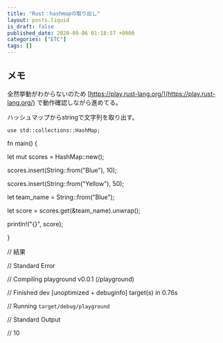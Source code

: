 ```yaml
---
title: "Rust：hashmapの取り出し"
layout: posts.liquid
is_draft: false
published_date: 2020-09-06 01:18:57 +0900
categories: ["ETC"]
tags: []
---
```


## メモ
全然挙動がわからないのため [https://play.rust-lang.org/](https://play.rust-lang.org/) で動作確認しながら進めてる。

ハッシュマップからstringで文字列を取り出す。

    use std::collections::HashMap;

fn main() {

let mut scores = HashMap::new();

scores.insert(String::from("Blue"), 10);

scores.insert(String::from("Yellow"), 50);

let team\_name = String::from("Blue");

let score = scores.get(&team\_name).unwrap();

println!("{}", score);

}

// 結果

// Standard Error

// Compiling playground v0.0.1 (/playground)

// Finished dev [unoptimized + debuginfo] target(s) in 0.76s

// Running `target/debug/playground`

// Standard Output

// 10


